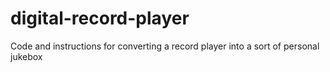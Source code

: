 # digital-record-player
Code and instructions for converting a record player into a sort of personal jukebox
